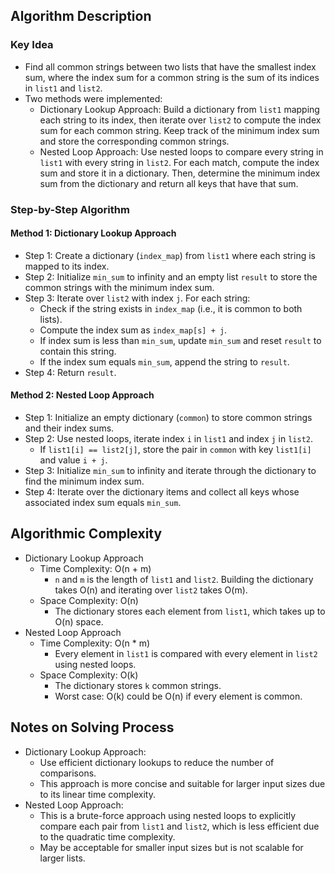 ## Algorithm Description
### Key Idea
- Find all common strings between two lists that have the smallest index sum, where the index sum for a common string is the sum of its indices in ```list1``` and ```list2```.
- Two methods were implemented:
  - Dictionary Lookup Approach: Build a dictionary from ```list1``` mapping each string to its index, then iterate over ```list2``` to compute the index sum for each common string. Keep track of the minimum index sum and store the corresponding common strings.
  - Nested Loop Approach: Use nested loops to compare every string in ```list1``` with every string in ```list2```. For each match, compute the index sum and store it in a dictionary. Then, determine the minimum index sum from the dictionary and return all keys that have that sum.

### Step-by-Step Algorithm
#### Method 1: Dictionary Lookup Approach
- Step 1: Create a dictionary (```index_map```) from ```list1``` where each string is mapped to its index.
- Step 2: Initialize ```min_sum``` to infinity and an empty list ```result``` to store the common strings with the minimum index sum.
- Step 3: Iterate over ```list2``` with index ```j```. For each string:
  - Check if the string exists in ```index_map``` (i.e., it is common to both lists).
  - Compute the index sum as ```index_map[s] + j```.
  - If index sum is less than ```min_sum```, update ```min_sum``` and reset ```result``` to contain this string.
  - If the index sum equals ```min_sum```, append the string to ```result```.
- Step 4: Return ```result```.
#### Method 2: Nested Loop Approach
- Step 1: Initialize an empty dictionary (```common```) to store common strings and their index sums.
- Step 2: Use nested loops, iterate index ```i``` in ```list1``` and index ```j``` in ```list2```.
  - If ```list1[i] == list2[j]```, store the pair in ```common``` with key ```list1[i]``` and value ```i + j```.
- Step 3: Initialize ```min_sum``` to infinity and iterate through the dictionary to find the minimum index sum.
- Step 4: Iterate over the dictionary items and collect all keys whose associated index sum equals ```min_sum```.

## Algorithmic Complexity
- Dictionary Lookup Approach
  - Time Complexity: O(n + m)
    - ```n``` and ```m``` is the length of ```list1``` and ```list2```. Building the dictionary takes O(n) and iterating over ```list2``` takes O(m).
  - Space Complexity: O(n)
    - The dictionary stores each element from ```list1```, which takes up to O(n) space.
- Nested Loop Approach
  - Time Complexity: O(n * m)
    - Every element in ```list1``` is compared with every element in ```list2``` using nested loops.
  - Space Complexity: O(k)
    - The dictionary stores ```k``` common strings.
    - Worst case: O(k) could be O(n) if every element is common.

## Notes on Solving Process
- Dictionary Lookup Approach:
  - Use efficient dictionary lookups to reduce the number of comparisons.
  - This approach is more concise and suitable for larger input sizes due to its linear time complexity.
- Nested Loop Approach:
  - This is a brute-force approach using nested loops to explicitly compare each pair from ```list1``` and ```list2```, which is less efficient due to the quadratic time complexity.
  - May be acceptable for smaller input sizes but is not scalable for larger lists.